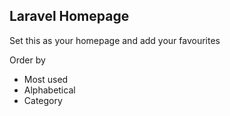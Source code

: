 ## Laravel Homepage

Set this as your homepage and add your favourites

Order by
- Most used
- Alphabetical
- Category